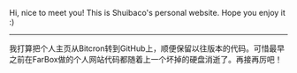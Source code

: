 Hi, nice to meet you! This is Shuibaco's personal website. Hope you enjoy it :)

---

我打算把个人主页从Bitcron转到GitHub上，顺便保留以往版本的代码。可惜最早之前在FarBox做的个人网站代码都随着上一个坏掉的硬盘消逝了。再接再厉吧！
